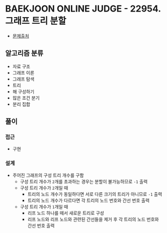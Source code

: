 # BAEKJOON ONLINE JUDGE - 22954. 그래프 트리 분할

- [문제출처](https://www.acmicpc.net/problem/22954 '22954. 그래프 트리 분할')

## 알고리즘 분류

- 자료 구조
- 그래프 이론
- 그래프 탐색
- 트리
- 해 구성하기
- 많은 조건 분기
- 분리 집합

## 풀이

### 접근

- 구현

### 설계

- 주어진 그래프의 구성 트리 개수를 구함
  - 구성 트리 개수가 `2`개를 초과하는 경우는 분할이 불가능하므로 `-1` 출력
  - 구성 트리 개수가 `2`개일 때
    - 트리의 노드 개수가 동일하다면 서로 다른 크기의 트리가 아니므로 `-1` 출력
    - 트리의 노드 개수가 다르다면 각 트리의 노드 번호와 간선 번호 출력
  - 구성 트리 개수가 `1`개일 때
    - 리프 노드 하나를 떼서 새로운 트리로 구성
    - 리프 노드와 리프 노드와 관련된 간선들을 제거 후 각 트리의 노드 번호와 간선 번호 출력
